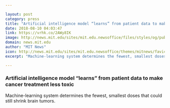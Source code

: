 ```yaml
---

layout: post
category: press
title: "Artificial intelligence model “learns” from patient data to make cancer treatment less toxic"
date: 2018-08-10 04:03:47
link: https://vrhk.co/2AWy8IK
image: http://news.mit.edu/sites/mit.edu.newsoffice/files/styles/og/public/images/2018/MIT-Learned-Dosing.jpg
domain: news.mit.edu
author: "MIT News"
icon: http://news.mit.edu/sites/mit.edu.newsoffice/themes/mitnews/favicon.ico
excerpt: "Machine-learning system determines the fewest, smallest doses that could still shrink brain tumors."

---
```


### Artificial intelligence model “learns” from patient data to make cancer treatment less toxic

Machine-learning system determines the fewest, smallest doses that could still shrink brain tumors.